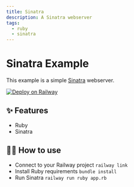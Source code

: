 ```yaml
---
title: Sinatra
description: A Sinatra webserver
tags:
  - ruby
  - sinatra
---
```


# Sinatra Example

This example is a simple [Sinatra](http://sinatrarb.com) webserver.

[![Deploy on Railway](https://railway.app/button.svg)](https://railway.app/new?template=https%3A%2F%2Fgithub.com%2Frailwayapp%2Fexamples%2Ftree%2Fmaster%2Fexamples%2Fsinatra)

## ✨ Features

- Ruby
- Sinatra

## 💁‍♀️ How to use

- Connect to your Railway project `railway link`
- Install Ruby requirements `bundle install`
- Run Sinatra `railway run ruby app.rb`
